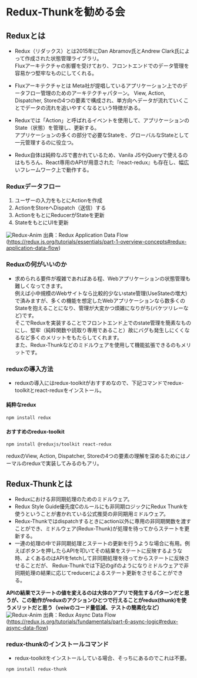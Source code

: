 # Redux-Thunkを勧める会

## Reduxとは
- Redux（リダックス）とは2015年にDan Abramov氏とAndrew Clark氏によって作成された状態管理ライブラリ。  
Fluxアーキテクチャの影響を受けており、フロントエンドでのデータ管理を容易かつ堅牢なものにしてくれる。

- Fluxアーキテクチャとは Meta社が提唱しているアプリケーション上でのデータフロー管理のためのアーキテクチャパターン。
View, Action, Dispatcher, Storeの4つの要素で構成され、単方向へデータが流れていくことでデータの流れを追いやすくなるという特徴がある。

- Reduxでは「Action」と呼ばれるイベントを使用して、アプリケーションのState（状態）を管理し、更新する。  
アプリケーションの多くの部分で必要なStateを、グローバルなStateとして一元管理するのに役立つ。

- Redux自体は純粋なJSで書かれているため、Vanila JSやjQueryで使えるのはもちろん、React専用のAPIが用意された『react-redux』も存在し、幅広いフレームワーク上で動作する。  

### Reduxデータフロー
1. ユーザーの入力をもとにActionを作成
2. ActionをStoreへDispatch（送信）する
3. ActionをもとにReducerがStateを更新
4. StateをもとにUIを更新

![Redux-Anim](https://redux.js.org/assets/images/ReduxDataFlowDiagram-49fa8c3968371d9ef6f2a1486bd40a26.gif)
出典：Redux Application Data Flow (https://redux.js.org/tutorials/essentials/part-1-overview-concepts#redux-application-data-flow)

### Reduxの何がいいのか
- 求められる要件が複雑であればある程、Webアプリケーションの状態管理も難しくなってきます。  
例えば小中規模のWebサイトなら比較的少ないstate管理(UseStateの増大)で済みますが、多くの機能を想定したWebアプリケーションなら数多くのStateを抱えることになり、管理が大変かつ煩雑になりがち(バケツリレーなど)です。  
そこでReduxを実装することでフロントエンド上でのstate管理を簡素なものにし、堅牢（純粋関数や読取り専用であること）故にバグも発生しにくくなるなど多くのメリットをもたらしてくれます。  
また、Redux-Thunkなどのミドルウェアを使用して機能拡張できるのもメリットです。  

### reduxの導入方法
- reduxの導入にはredux-toolkitがおすすめなので、下記コマンドでredux-toolkitとreact-reduxをインストール。  

#### 純粋なredux
```
npm install redux
```

#### おすすめのredux-toolkit
```
npm install @reduxjs/toolkit react-redux
```
reduxのView, Action, Dispatcher, Storeの4つの要素の理解を深めるためにはノーマルのreduxで実装してみるのもアリ。

## Redux-Thunkとは
- Reduxにおける非同期処理のためのミドルウェア。  
- Redux Style Guide優先度Cのルールにも非同期ロジックにRedux Thunkを使うということが書かれている公式推奨の非同期用ミドルウェア。  
- Redux-Thunkではdispatchするときにaction以外に専用の非同期関数を渡すことができ、ミドルウェア(Redux-Thunk)が処理を待ってからステートを更新する。
- 一連の処理の中で非同期処理とステートの更新を行うような場合に有用。例えばボタンを押したらAPIを叩いてその結果をステートに反映するような時、よくあるのはAPIをfetchして非同期処理を待ってからステートに反映させることだが、 Redux-Thunkでは下記のgifのようになりミドルウェアで非同期処理の結果に応じてreducerによるステート更新をさせることができる。  

**APIの結果でステートの値を変えるのは大体のアプリで発生するパターンだと思うが、この動作がreduxのアクションひとつで行えることがredux(thunk)を使うメリットだと思う（veiwのコード量低減、テストの簡素化など）**
![Redux-Anim](https://redux.js.org/assets/images/ReduxAsyncDataFlowDiagram-d97ff38a0f4da0f327163170ccc13e80.gif)
出典：Redux Async Data Flow (https://redux.js.org/tutorials/fundamentals/part-6-async-logic#redux-async-data-flow)

### redux-thunkのインストールコマンド
- redux-toolkitをインストールしている場合、そっちにあるのでこれは不要。
```
npm install redux-thunk
```